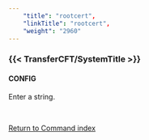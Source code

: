 ```yaml
---
    "title": "rootcert",
    "linkTitle": "rootcert",
    "weight": "2960"
---
```

<span id="rootcert"></span>

### {{< TransferCFT/SystemTitle  >}}

#### CONFIG

Enter a string.

 

[Return to Command index](../../)
